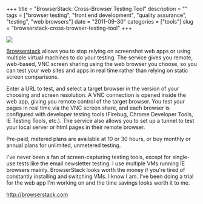 +++
title = "BrowserStack: Cross-Browser Testing Tool"
description = ""
tags = ["browser testing", "front end development", "quality assurance", "testing", "web browsers"]
date = "2011-09-30"
categories = ["tools"]
slug = "browserstack-cross-browser-testing-tool"
+++


<div class="screenshot"><img src="//media.konigi.com/tools/external/browserstack.png" /></div>
<p><a href="http://www.browserstack.com/">Browserstack</a> allows you to stop relying on screenshot web apps or using multiple virtual machines to do your testing. The service gives you remote, web-based, VNC screen sharing using the web browser you choose, so you can test your web sites and apps in real time rather than relying on static screen comparisons.</p>
<p>Enter a URL to test, and select a target browser in the version of your choosing and screen resolution. A VNC connection is opened inside the web app, giving you remote control of the target browser. You test your pages in real time via the VNC screen share, and each browser is configured with developer testing tools (Firebug, Chrome Developer Tools, IE Testing Tools, etc.). The service also allows you to set up a tunnel to test your local server or html pages in their remote browser.</p>
<p>Pre-paid, metered plans are available at 10 or 30 hours, or buy monthly or annual plans for unlimited, unmetered testing. </p>
<p>I've never been a fan of screen-capturing testing tools, except for single-use tests like the email newsletter testing. I use multiple VMs running IE browsers mainly. BrowserStack looks worth the money if you're tired of constantly installing and switching VMs. I know I am. I've been doing a trial for the web app I'm working on and the time savings looks worth it to me. </p>
  
<p><a href="http://browserstack.com/">http://browserstack.com</a></p>
      
